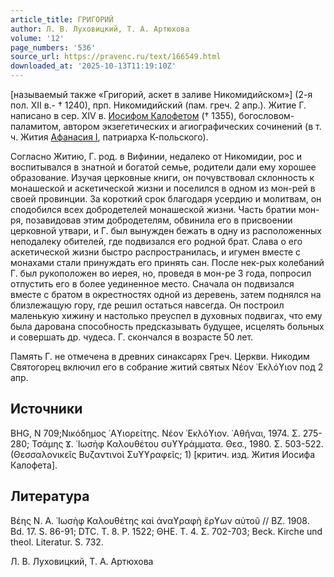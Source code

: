 ```yaml
---
article_title: ГРИГОРИЙ
author: Л. В. Луховицкий, Т. А. Артюхова
volume: '12'
page_numbers: '536'
source_url: https://pravenc.ru/text/166549.html
downloaded_at: '2025-10-13T11:19:10Z'
---
```


[называемый также «Григорий, аскет в заливе Никомидийском»] (2-я пол. XII в.- † 1240), прп. Никомидийский (пам. греч. 2 апр.). Житие Г. написано в сер. XIV в. [Иосифом Калофетом](<https://pravenc.ru/text/Иосифом Калофетом.html>) († 1355), богословом-паламитом, автором экзегетических и агиографических сочинений (в т. ч. Жития [Афанасия I](<https://pravenc.ru/text/Афанасия I.html>), патриарха К-польского).

Согласно Житию, Г. род. в Вифинии, недалеко от Никомидии, рос и воспитывался в знатной и богатой семье, родители дали ему хорошее образование. Изучая церковные книги, он почувствовал склонность к монашеской и аскетической жизни и поселился в одном из мон-рей в своей провинции. За короткий срок благодаря усердию и молитвам, он сподобился всех добродетелей монашеской жизни. Часть братии мон-ря, позавидовав этим добродетелям, обвинила его в присвоении церковной утвари, и Г. был вынужден бежать в одну из расположенных неподалеку обителей, где подвизался его родной брат. Слава о его аскетической жизни быстро распространилась, и игумен вместе с монахами стали принуждать его принять сан. После нек-рых колебаний Г. был рукоположен во иерея, но, проведя в мон-ре 3 года, попросил отпустить его в более уединенное место. Сначала он подвизался вместе с братом в окрестностях одной из деревень, затем поднялся на близлежащую гору, где решил остаться навсегда. Он построил маленькую хижину и настолько преуспел в духовных подвигах, что ему была дарована способность предсказывать будущее, исцелять больных и совершать др. чудеса. Г. скончался в возрасте 50 лет.

Память Г. не отмечена в древних синаксарях Греч. Церкви. Никодим Святогорец включил его в собрание житий святых Νέον ᾿Εκλόϒιον под 2 апр.

## Источники

BHG, N 709;Νικόδημος ῾Αϒιορείτης. Νέον ᾿Εκλόϒιον. ᾿Αθῆναι, 1974. Σ. 275-280; Τσάμης Ϫ. ᾿Ιωσὴφ Καλουθέτου συϒϒράμματα. Θεσ., 1980. Σ. 503-522. (Θεσσαλονικεῖς Βυζαντινοὶ Συϒϒραφεῖς; 1) [критич. изд. Жития Иосифа Калофета].

## Литература

Βέης Ν. Α. ᾿Ιωσὴφ Καλουθέτης καὶ ἀναϒραφὴ ἔρϒων αὐτοῦ 
// BZ. 1908. Bd. 17. S. 86-91; DTC. T. 8. P. 1522; ΘΗΕ. Τ. 4. Σ. 702-703; Beck. Kirche und theol. Literatur. S. 732.

Л. В. Луховицкий, Т. А. Артюхова
